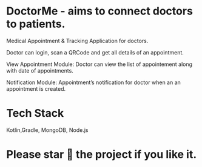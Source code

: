 # DoctorMe - aims to connect doctors to patients.

Medical Appointment & Tracking Application for doctors.

Doctor can login, scan a QRCode and get all details of an appointment.

View Appointment Module: Doctor can view the list of appointement along with date of appointments.

Notification Module: Appointment’s notification for doctor when an an appointment is created.

# Tech Stack

Kotlin,Gradle, MongoDB, Node.js

#


# Please star :star2: the project if you like it.
